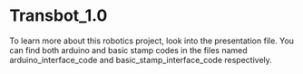 # Transbot_1.0

To learn more about this robotics project, look into the presentation file. You can find both arduino and basic stamp codes in the files named arduino_interface_code and basic_stamp_interface_code respectively.
